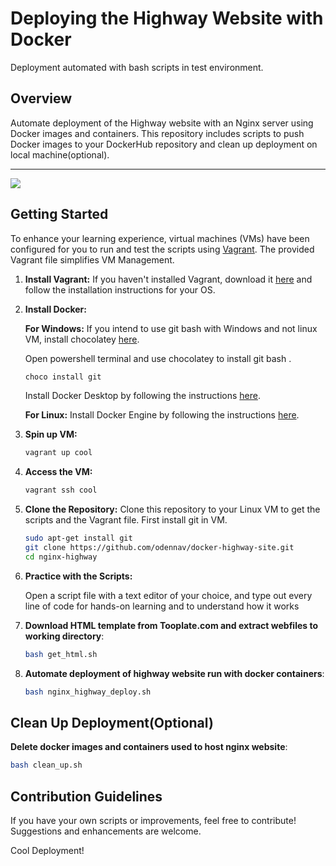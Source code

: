 # Deploying the Highway Website with Docker

Deployment automated with bash scripts in test environment.

## Overview

Automate deployment of the Highway website with an Nginx server using Docker images and containers.
This repository includes scripts to push Docker images to your DockerHub repository and clean up deployment on local machine(optional).

*******************
![](https://github.com/odennav/nginx-highway/blob/master/highway.jpeg) 



## Getting Started

To enhance your learning experience, virtual machines (VMs) have been configured for you to run and test the scripts using [Vagrant](https://www.vagrantup.com/).
The provided Vagrant file simplifies VM Management.

1. **Install Vagrant:**
   If you haven't installed Vagrant, download it [here](https://www.vagrantup.com/downloads.html)
   and follow the installation instructions for your OS.

2. **Install Docker:**

   **For Windows:**
   If you intend to use git bash with Windows and not linux VM, install chocolatey [here](https://chocolatey.org/install).

   Open powershell terminal and use chocolatey to install git bash .
   ```bash
   choco install git
   ```

   Install Docker Desktop by following the instructions [here](https://docs.docker.com/desktop/install/windows/).


   **For Linux:**
   Install Docker Engine by following the instructions [here](https://docs.docker.com/desktop/install/linux/).


3. **Spin up VM:**
   ```bash
   vagrant up cool
   ```

4. **Access the VM:**
   ```bash
   vagrant ssh cool
   ```
5. **Clone the Repository:**
    Clone this repository to your Linux VM to get the scripts and the Vagrant file. First install git in VM.

   ```bash
   sudo apt-get install git
   git clone https://github.com/odennav/docker-highway-site.git
   cd nginx-highway
   ```

6. **Practice with the Scripts:**

   Open a script file with a text editor of your choice, and type out every line of code for hands-on learning and to understand how it works


7. **Download HTML template from Tooplate.com and extract webfiles to working directory**:
   ```bash
   bash get_html.sh
   ```
8. **Automate deployment of highway website run with docker containers**:
   ```bash
   bash nginx_highway_deploy.sh
   ```

## Clean Up Deployment(Optional)
   **Delete docker images and containers used to host nginx website**:
   ```bash
   bash clean_up.sh
   ```
## Contribution Guidelines
   If you have your own scripts or improvements, feel free to contribute! Suggestions and enhancements are welcome.

Cool Deployment!
